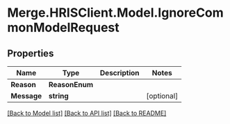 # Merge.HRISClient.Model.IgnoreCommonModelRequest

## Properties

Name | Type | Description | Notes
------------ | ------------- | ------------- | -------------
**Reason** | **ReasonEnum** |  | 
**Message** | **string** |  | [optional] 

[[Back to Model list]](../README.md#documentation-for-models) [[Back to API list]](../README.md#documentation-for-api-endpoints) [[Back to README]](../README.md)

